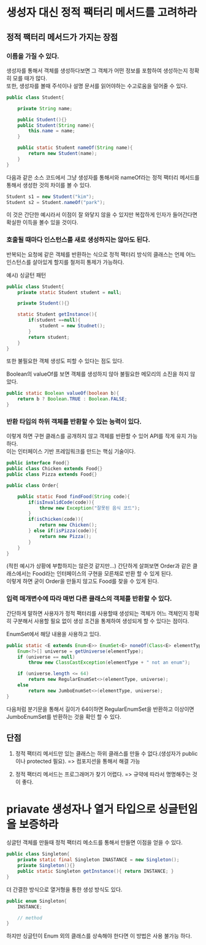 # 생성자 대신 정적 팩터리 메서드를 고려하라

## 정적 팩터리 메서드가 가지는 장점

### **이름을 가질 수 있다.**

생성자를 통해서 객체를 생성하다보면 그 객체가 어떤 정보를 포함하여 생성하는지 정확히 모를 때가 많다.  
또한, 생성자를 볼때 주석이나 설명 문서를 읽어야하는 수고로움을 덜어줄 수 있다.

```java
public class Student{

    private String name;

    public Student(){}
    public Student(String name){
        this.name = name;
    }

    public static Student nameOf(String name){
        return new Student(name);
    }
}
```

다음과 같은 소스 코드에서 그냥 생성자를 통해서와 nameOf라는 정적 팩터리 메서드를 통해서 생성한 것의 차이를 볼 수 있다.

```java
Student s1 = new Student("kim");
Student s2 = Student.nameOf("park");
```

이 것은 간단한 예시라서 이점이 잘 와닿지 않을 수 있지만 복잡하게 인자가 들어간다면 확실한 이득을 볼수 있을 것이다.

### **호출될 때마다 인스턴스를 새로 생성하지는 않아도 된다.**

반복되는 요청에 같은 객체를 반환하는 식으로 정적 팩터리 방식의 클래스는 언제 어느 인스턴스를 살아있게 할지를 철저히 통제가 가능하다.

예시) 싱글턴 패턴
```java
public class Student{
    private static Student student = null;

    private Student(){}

    static Student getInstance(){
        if(student ==null){
            student = new Studnet();
        }
        return student;
    }
}
```

또한 불필요한 객체 생성도 피할 수 있다는 점도 있다.

Boolean의 valueOf를 보면 객체를 생성하지 않아 불필요한 메모리의 소진을 하지 않았다.

```java
public static Boolean valueOf(boolean b){
    return b ? Boolean.TRUE : Boolean.FALSE;
}
```

### **반환 타입의 하위 객체를 반환할 수 있는 능력이 있다.**

이렇게 하면 구현 클래스를 공개하지 않고 객체를 반환할 수 있어 API를 작게 유지 가능하다.  
이는 인터페이스 기반 프레임워크를 만드는 핵심 기술이다.

```java
public interface Food{}
public class Chicken extends Food{}
public class Pizza extends Food{}

public class Order{

    public static Food findFood(String code){
        if(isInvalidCode(code)){
            throw new Exception("잘못된 음식 코드");
        }
        if(isChicken(code)){
            return new Chicken();
        } else if(isPizza(code)){
            return new Pizza();
        }
    }
}
```
(적힌 예시가 상황에 부합하지는 않은것 같지만...)
간단하게 살펴보면 Order과 같은 클래스에서는 Food라는 인터페이스의 구현을 모른채로 반환 할 수 있게 된다.  
이렇게 하면 굳이 Order을 만들지 않고도 Food를 찾을 수 있게 된다.  

### **입력 매개변수에 따라 매번 다른 클래스의 객체를 반환할 수 있다.**

간단하게 말하면 사용자가 정적 팩터리를 사용할때 생성되는 객체가 어느 객체인지 정확히 구분해서 사용할 필요 없이 생성 조건을 통제하여 생성되게 할 수 있다는 점이다.

EnumSet에서 해당 내용을 사용하고 있다.

```java
public static <E extends Enum<E>> EnumSet<E> noneOf(Class<E> elementType) {
    Enum<?>[] universe = getUniverse(elementType);
    if (universe == null)
        throw new ClassCastException(elementType + " not an enum");

    if (universe.length <= 64)
        return new RegularEnumSet<>(elementType, universe);
    else
        return new JumboEnumSet<>(elementType, universe);
}
```

다음처럼 분기문을 통해서 길이가 64이하면 RegularEnumSet을 반환하고 이상이면 JumboEnumSet를 반환하는 것을 확인 할 수 있다.

## 단점

1. 정적 팩터리 메서드만 있는 클래스는 하위 클래스를 만들 수 없다.(생성자가 public이나 protected 필요).  => 컴포지션을 통해서 해결 가능

2. 정적 팩터리 메서드는 프로그래머가 찾기 어렵다. => 규약에 따라서 명명해주는 것이 좋다.


# priavate 생성자나 열거 타입으로 싱글턴임을 보증하라

싱글턴 객체를 만들때 정적 팩터리 메소드를 통해서 만들면 이점을 얻을 수 있다.

```java
public class Singleton{
    private static final Singleton INASTANCE = new Singleton();
    private Singleton(){}
    public static Singleton getInstance(){ return INSTANCE; }
}
```

더 간결한 방식으로 열거형을 통한 생성 방식도 있다.

```java
public enum Singleton{
    INSTANCE;

    // method
}
```
하지만 싱글턴이 Enum 외의 클래스를 상속해야 한다면 이 방법은 사용 불가능 하다.